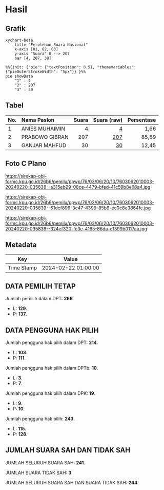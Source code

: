 # Hasil

## Grafik

```mermaid
xychart-beta
    title "Perolehan Suara Nasional"
    x-axis [01, 02, 03]
    y-axis "Suara" 0 --> 207
    bar [4, 207, 30]
```

```mermaid
%%{init: {"pie": {"textPosition": 0.5}, "themeVariables": {"pieOuterStrokeWidth": "5px"}} }%%
pie showData
    "1" : 4
    "2" : 207
    "3" : 30
```

## Tabel

| No. | Nama Paslon    | Suara | Suara (raw) | Persentase |
|:--- |:-------------- | -----:| -----------:| ----------:|
| 1   | ANIES MUHAIMIN | 4     | [4][p-1]    | 1,66       |
| 2   | PRABOWO GIBRAN | 207   | [207][p-2]  | 85,89      |
| 3   | GANJAR MAHFUD  | 30    | [30][p-3]   | 12,45      |


[p-1]: https://github.com/gigit-pemilu/pemilu-2024/blob/main/pilpres/hitung-suara/sub/76-sulawesi-barat/sub/03-mamasa/sub/06-sumarorong/sub/2010-rante-kamase/sub/003-tps/sub/paslon-1.txt
[p-2]: https://github.com/gigit-pemilu/pemilu-2024/blob/main/pilpres/hitung-suara/sub/76-sulawesi-barat/sub/03-mamasa/sub/06-sumarorong/sub/2010-rante-kamase/sub/003-tps/sub/paslon-2.txt
[p-3]: https://github.com/gigit-pemilu/pemilu-2024/blob/main/pilpres/hitung-suara/sub/76-sulawesi-barat/sub/03-mamasa/sub/06-sumarorong/sub/2010-rante-kamase/sub/003-tps/sub/paslon-3.txt

## Foto C Plano

https://sirekap-obj-formc.kpu.go.id/26b6/pemilu/ppwp/76/03/06/20/10/7603062010003-20240220-035838--a315eb29-08ce-4479-bfed-41c59b8e66a4.jpg

https://sirekap-obj-formc.kpu.go.id/26b6/pemilu/ppwp/76/03/06/20/10/7603062010003-20240220-035839--61dcf896-3c47-4399-85b9-ec0c8e3864fe.jpg

https://sirekap-obj-formc.kpu.go.id/26b6/pemilu/ppwp/76/03/06/20/10/7603062010003-20240220-035838--324ef320-fc3e-4165-86da-e1399b0117aa.jpg


## Metadata

| Key        | Value               |
| ---------- | ------------------- |
| Time Stamp | 2024-02-22 01:00:00 |


## DATA PEMILIH TETAP

Jumlah pemilih dalam DPT: **266**.
 * L: **129**.
 * P: **137**.

## DATA PENGGUNA HAK PILIH

Jumlah pengguna hak pilih dalam DPT: **214**.
 * L: **103**.
 * P: **111**.

Jumlah pengguna hak pilih dalam DPTb: **10**.
 * L: **3**.
 * P: **7**.

Jumlah pengguna hak pilih dalam DPK: **19**.
 * L: **9**.
 * P: **10**.

Jumlah pengguna hak pilih: **243**.
 * L: **115**.
 * P: **128**.

## JUMLAH SUARA SAH DAN TIDAK SAH

JUMLAH SELURUH SUARA SAH: **241**.

JUMLAH SUARA TIDAK SAH: **3**.

JUMLAH SELURUH SUARA SAH DAN SUARA TIDAK SAH: **244**.


